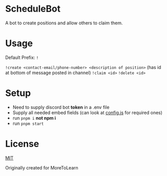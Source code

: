 # ScheduleBot
A bot to create positions and allow others to claim them.

# Usage
Default Prefix: `!`

`!create <contact-email/phone-number> <description of position>` (has id at bottom of message posted in channel)
`!claim <id>`
`!delete <id>`

# Setup  
- Need to supply discord bot **token** in a .env file
- Supply all needed embed fields (can look at [config.js](https://github.com/zaida04/ScheduleBot/blob/master/config.js) for required ones)
- run `pnpm i` **not npm i**
- run `pnpm start`

# License
[MIT](https://github.com/zaida04/ScheduleBot/blob/master/LICENSE)

Originally created for MoreToLearn